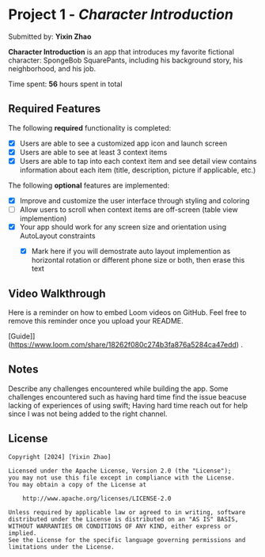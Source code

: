 # Project 1 - *Character Introduction*

Submitted by: **Yixin Zhao**

**Character Introduction** is an app that introduces my favorite fictional character: SpongeBob SquarePants, including his background story, his neighborhood, and his job.

Time spent: **56** hours spent in total

## Required Features

The following **required** functionality is completed:

- [x] Users are able to see a customized app icon and launch screen
- [x] Users are able to see at least 3 context items
- [x] Users are able to tap into each context item and see detail view contains information about each item (title, description, picture if applicable, etc.)
 
The following **optional** features are implemented:

- [x] Improve and customize the user interface through styling and coloring
- [ ] Allow users to scroll when context items are off-screen (table view implemention)
- [x] Your app should work for any screen size and orientation using AutoLayout constraints
  - [x] Mark here if you will demostrate auto layout implemention as horizontal rotation or different phone size or both, then erase this text


## Video Walkthrough

Here is a reminder on how to embed Loom videos on GitHub. Feel free to remove this reminder once you upload your README. 

[Guide]](https://www.loom.com/share/18262f080c274b3fa876a5284ca47edd) .

## Notes

Describe any challenges encountered while building the app.
Some challenges encountered such as having hard time find the issue beacuse lacking of experiences of using swift; Having hard time reach out for help since I was not being added to the right channel.

## License

    Copyright [2024] [Yixin Zhao]

    Licensed under the Apache License, Version 2.0 (the "License");
    you may not use this file except in compliance with the License.
    You may obtain a copy of the License at

        http://www.apache.org/licenses/LICENSE-2.0

    Unless required by applicable law or agreed to in writing, software
    distributed under the License is distributed on an "AS IS" BASIS,
    WITHOUT WARRANTIES OR CONDITIONS OF ANY KIND, either express or implied.
    See the License for the specific language governing permissions and
    limitations under the License.
